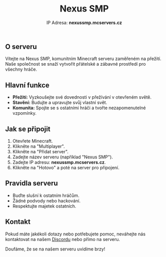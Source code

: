 

<header>
    <h1>Nexus SMP</h1>
    <p>IP Adresa: <strong>nexussmp.mcservers.cz</strong></p>
</header>

<section>
    <h2>O serveru</h2>
    <p>Vítejte na Nexus SMP, komunitním Minecraft serveru zaměřeném na přežití. Naše společnost se snaží vytvořit přátelské a zábavné prostředí pro všechny hráče.</p>
</section>

<section>
    <h2>Hlavní funkce</h2>
    <ul>
        <li><strong>Přežití:</strong> Vyzkoušejte své dovednosti v přežívání v otevřeném světě.</li>
        <li><strong>Stavění:</strong> Budujte a upravujte svůj vlastní svět.</li>
        <li><strong>Komunita:</strong> Spojte se s ostatními hráči a tvořte nezapomenutelné vzpomínky.</li>
    </ul>
</section>

<section>
    <h2>Jak se připojit</h2>
    <ol>
        <li>Otevřete Minecraft.</li>
        <li>Klikněte na "Multiplayer".</li>
        <li>Klikněte na "Přidat server".</li>
        <li>Zadejte název serveru (například "Nexus SMP").</li>
        <li>Zadejte IP adresu: <strong>nexussmp.mcservers.cz</strong>.</li>
        <li>Klikněte na "Hotovo" a poté na server pro připojení.</li>
    </ol>
</section>

<section>
    <h2>Pravidla serveru</h2>
    <ul>
        <li>Buďte slušní k ostatním hráčům.</li>
        <li>Žádné podvody nebo hackování.</li>
        <li>Respektujte majetek ostatních.</li>
    </ul>
</section>

<section>
    <h2>Kontakt</h2>
    <p>Pokud máte jakékoli dotazy nebo potřebujete pomoc, neváhejte nás kontaktovat na našem <a href="https://discord.gg/QG72d8yy" target="_blank">Discordu</a> nebo přímo na serveru.</p>
</section>

<footer>
    <p>Doufáme, že se na našem serveru uvidíme brzy!</p>
</footer>

</body>
</html>
